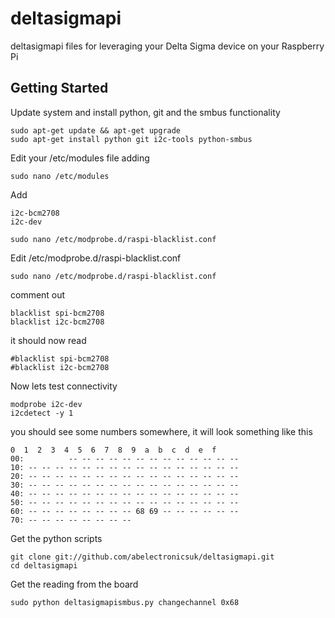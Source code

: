 deltasigmapi
============

deltasigmapi files for leveraging your Delta Sigma device on your Raspberry Pi

## Getting Started
Update system and install python, git and the smbus functionality
```
sudo apt-get update && apt-get upgrade
sudo apt-get install python git i2c-tools python-smbus
```
Edit your /etc/modules file adding 
```
sudo nano /etc/modules
```
Add
```
i2c-bcm2708 
i2c-dev
```

```
sudo nano /etc/modprobe.d/raspi-blacklist.conf
```
Edit /etc/modprobe.d/raspi-blacklist.conf
```
sudo nano /etc/modprobe.d/raspi-blacklist.conf
```
comment out

```
blacklist spi-bcm2708
blacklist i2c-bcm2708
```

it should now read

```
#blacklist spi-bcm2708
#blacklist i2c-bcm2708
```
Now lets test connectivity

```
modprobe i2c-dev
i2cdetect -y 1
```

you should see some numbers somewhere, it will look something like this
```     
0  1  2  3  4  5  6  7  8  9  a  b  c  d  e  f
00:          -- -- -- -- -- -- -- -- -- -- -- -- --
10: -- -- -- -- -- -- -- -- -- -- -- -- -- -- -- --
20: -- -- -- -- -- -- -- -- -- -- -- -- -- -- -- --
30: -- -- -- -- -- -- -- -- -- -- -- -- -- -- -- --
40: -- -- -- -- -- -- -- -- -- -- -- -- -- -- -- --
50: -- -- -- -- -- -- -- -- -- -- -- -- -- -- -- --
60: -- -- -- -- -- -- -- -- 68 69 -- -- -- -- -- --
70: -- -- -- -- -- -- -- --
```

Get the python scripts
```
git clone git://github.com/abelectronicsuk/deltasigmapi.git
cd deltasigmapi
```

Get the reading from the board
```
sudo python deltasigmapismbus.py changechannel 0x68
```

